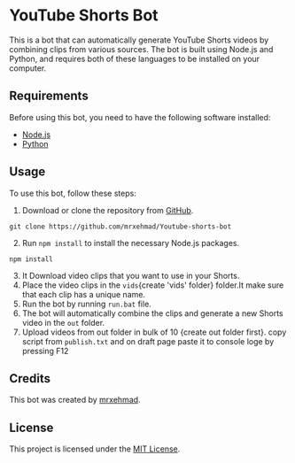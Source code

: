 # YouTube Shorts Bot

This is a bot that can automatically generate YouTube Shorts videos by combining clips from various sources. The bot is built using Node.js and Python, and requires both of these languages to be installed on your computer. 

## Requirements

Before using this bot, you need to have the following software installed:

- [Node.js](https://nodejs.org/en/download/)
- [Python](https://www.python.org/downloads/)

## Usage

To use this bot, follow these steps:

1. Download or clone the repository from [GitHub](https://github.com/mrxehmad/Youtube-shorts-bot).
```
git clone https://github.com/mrxehmad/Youtube-shorts-bot
```
2. Run `npm install` to install the necessary Node.js packages.
```
npm install
```
3. It Download video clips that you want to use in your Shorts.
4. Place the video clips in the `vids`{create 'vids' folder} folder.It make sure that each clip has a unique name.
5. Run the bot by running `run.bat` file.
6. The bot will automatically combine the clips and generate a new Shorts video in the `out` folder.
7. Upload videos from out folder in bulk of 10 {create out folder first}. copy script from `publish.txt` and on draft page paste it to console loge by pressing F12
   
## Credits

This bot was created by [mrxehmad](https://github.com/mrxehmad). 

## License

This project is licensed under the [MIT License](LICENSE).
